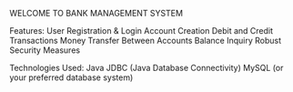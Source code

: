 WELCOME TO BANK MANAGEMENT SYSTEM

Features:
User Registration & Login
Account Creation
Debit and Credit Transactions
Money Transfer Between Accounts
Balance Inquiry
Robust Security Measures

Technologies Used:
Java
JDBC (Java Database Connectivity)
MySQL (or your preferred database system)
